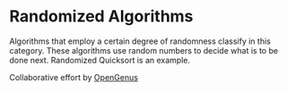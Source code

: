 # Randomized Algorithms
Algorithms that employ a certain degree of randomness classify in this category. These algorithms use random numbers to decide what is to be done next. Randomized Quicksort is an example. 

Collaborative effort by [OpenGenus](https://github.com/opengenus)
